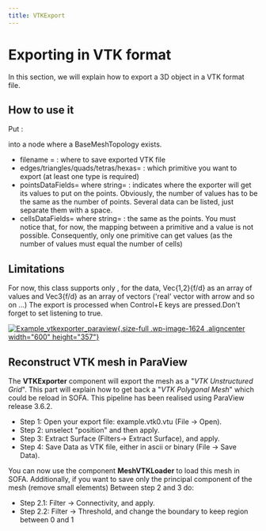 ```yaml
---
title: VTKExport
---
```


Exporting in VTK format
=======================

In this section, we will explain how to export a 3D object in a VTK format file.

How to use it
-------------

Put :

into a node where a BaseMeshTopology exists.

-   filename = : where to save exported VTK file
-   edges/triangles/quads/tetras/hexas= : which primitive you want to
    export (at least one type is required)
-   pointsDataFields= where string= : indicates where the exporter will
    get its values to put on the points. Obviously, the number of values
    has to be the same as the number of points. Several data can be
    listed, just separate them with a space.
-   cellsDataFields= where string= : the same as the points. You must
    notice that, for now, the mapping between a primitive and a value is
    not possible. Consequently, only one primitive can get values (as
    the number of values must equal the number of cells)

 

Limitations
-----------

For now, this class supports only , for the data, Vec{1,2}{f/d} as an
array of values and Vec3{f/d} as an array of vectors ('real' vector with
arrow and so on ...) The export is processed when Control+E keys are
pressed.Don't forget to set listening to true.  


[![Example\_vtkexporter\_paraview](https://www.sofa-framework.org/wp-content/uploads/2014/11/Example_vtkexporter_paraview.jpg){.size-full
.wp-image-1624 .aligncenter width="600"
height="357"}](https://www.sofa-framework.org/wp-content/uploads/2014/11/Example_vtkexporter_paraview.jpg)
 

Reconstruct VTK mesh in ParaView
--------------------------------

The **VTKExporter** component will export the mesh as a "*VTK
Unstructured Grid*". This part will explain how to get back a "*VTK
Polygonal Mesh*" which could be reload in SOFA. This pipeline has been
realised using ParaView release 3.6.2.

-   Step 1: Open your export file: example.vtk0.vtu (File -&gt; Open).
-   Step 2: unselect "position" and then apply.
-   Step 3: Extract Surface (Filters-&gt; Extract Surface), and apply.
-   Step 4: Save Data as VTK file, either in ascii or binary (File -&gt;
    Save Data).

You can now use the component **MeshVTKLoader** to load this mesh in
SOFA. Additionally, if you want to save only the principal component of
the mesh (remove small elements) Between step 2 and 3 do:

-   Step 2.1: Filter -&gt; Connectivity, and apply.
-   Step 2.2: Filter -&gt; Threshold, and change the boundary to keep
    region between 0 and 1

